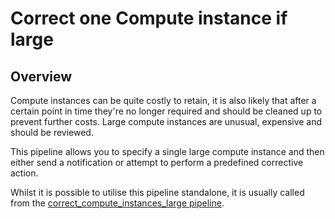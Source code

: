 # Correct one Compute instance if large

## Overview

Compute instances can be quite costly to retain, it is also likely that after a certain point in time they're no longer required and should be cleaned up to prevent further costs. Large compute instances are unusual, expensive and should be reviewed.

This pipeline allows you to specify a single large compute instance and then either send a notification or attempt to perform a predefined corrective action.

Whilst it is possible to utilise this pipeline standalone, it is usually called from the [correct_compute_instances_large pipeline](https://hub.flowpipe.io/mods/turbot/gcp_thrifty/pipelines/gcp_thrifty.pipeline.correct_compute_instances_large).